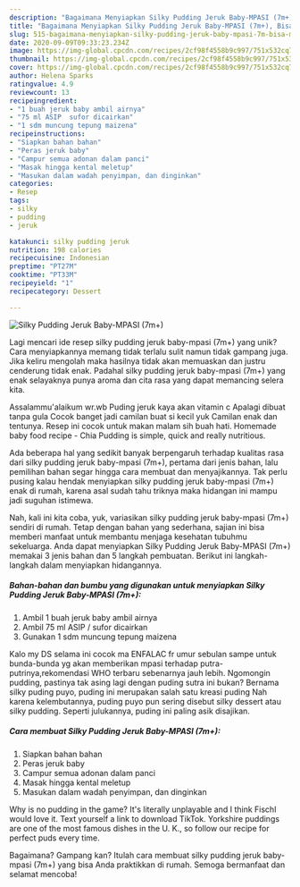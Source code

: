 ```yaml
---
description: "Bagaimana Menyiapkan Silky Pudding Jeruk Baby-MPASI (7m+), Bisa Manjain Lidah"
title: "Bagaimana Menyiapkan Silky Pudding Jeruk Baby-MPASI (7m+), Bisa Manjain Lidah"
slug: 515-bagaimana-menyiapkan-silky-pudding-jeruk-baby-mpasi-7m-bisa-manjain-lidah
date: 2020-09-09T09:33:23.234Z
image: https://img-global.cpcdn.com/recipes/2cf98f4558b9c997/751x532cq70/silky-pudding-jeruk-baby-mpasi-7m-foto-resep-utama.jpg
thumbnail: https://img-global.cpcdn.com/recipes/2cf98f4558b9c997/751x532cq70/silky-pudding-jeruk-baby-mpasi-7m-foto-resep-utama.jpg
cover: https://img-global.cpcdn.com/recipes/2cf98f4558b9c997/751x532cq70/silky-pudding-jeruk-baby-mpasi-7m-foto-resep-utama.jpg
author: Helena Sparks
ratingvalue: 4.9
reviewcount: 13
recipeingredient:
- "1 buah jeruk baby ambil airnya"
- "75 ml ASIP  sufor dicairkan"
- "1 sdm muncung tepung maizena"
recipeinstructions:
- "Siapkan bahan bahan"
- "Peras jeruk baby"
- "Campur semua adonan dalam panci"
- "Masak hingga kental meletup"
- "Masukan dalam wadah penyimpan, dan dinginkan"
categories:
- Resep
tags:
- silky
- pudding
- jeruk

katakunci: silky pudding jeruk 
nutrition: 198 calories
recipecuisine: Indonesian
preptime: "PT27M"
cooktime: "PT33M"
recipeyield: "1"
recipecategory: Dessert

---
```



![Silky Pudding Jeruk Baby-MPASI (7m+)](https://img-global.cpcdn.com/recipes/2cf98f4558b9c997/751x532cq70/silky-pudding-jeruk-baby-mpasi-7m-foto-resep-utama.jpg)

Lagi mencari ide resep silky pudding jeruk baby-mpasi (7m+) yang unik? Cara menyiapkannya memang tidak terlalu sulit namun tidak gampang juga. Jika keliru mengolah maka hasilnya tidak akan memuaskan dan justru cenderung tidak enak. Padahal silky pudding jeruk baby-mpasi (7m+) yang enak selayaknya punya aroma dan cita rasa yang dapat memancing selera kita.

Assalammu&#39;alaikum wr.wb Puding jeruk kaya akan vitamin c Apalagi dibuat tanpa gula Cocok banget jadi camilan buat si kecil yuk Camilan enak dan tentunya. Resep ini cocok untuk makan malam sih buah hati. Homemade baby food recipe - Chia Pudding is simple, quick and really nutritious.

Ada beberapa hal yang sedikit banyak berpengaruh terhadap kualitas rasa dari silky pudding jeruk baby-mpasi (7m+), pertama dari jenis bahan, lalu pemilihan bahan segar hingga cara membuat dan menyajikannya. Tak perlu pusing kalau hendak menyiapkan silky pudding jeruk baby-mpasi (7m+) enak di rumah, karena asal sudah tahu triknya maka hidangan ini mampu jadi suguhan istimewa.


Nah, kali ini kita coba, yuk, variasikan silky pudding jeruk baby-mpasi (7m+) sendiri di rumah. Tetap dengan bahan yang sederhana, sajian ini bisa memberi manfaat untuk membantu menjaga kesehatan tubuhmu sekeluarga. Anda dapat menyiapkan Silky Pudding Jeruk Baby-MPASI (7m+) memakai 3 jenis bahan dan 5 langkah pembuatan. Berikut ini langkah-langkah dalam menyiapkan hidangannya.

<!--inarticleads1-->

##### Bahan-bahan dan bumbu yang digunakan untuk menyiapkan Silky Pudding Jeruk Baby-MPASI (7m+):

1. Ambil 1 buah jeruk baby ambil airnya
1. Ambil 75 ml ASIP / sufor dicairkan
1. Gunakan 1 sdm muncung tepung maizena


Kalo my DS selama ini cocok ma ENFALAC fr umur sebulan sampe untuk bunda-bunda yg akan memberikan mpasi terhadap putra-putrinya,rekomendasi WHO terbaru sebenarnya jauh lebih. Ngomongin pudding, pastinya tak asing lagi dengan puding sutra ini bukan? Bernama silky puding puyo, puding ini merupakan salah satu kreasi puding Nah karena kelembutannya, puding puyo pun sering disebut silky dessert atau silky pudding. Seperti julukannya, puding ini paling asik disajikan. 

<!--inarticleads2-->

##### Cara membuat Silky Pudding Jeruk Baby-MPASI (7m+):

1. Siapkan bahan bahan
1. Peras jeruk baby
1. Campur semua adonan dalam panci
1. Masak hingga kental meletup
1. Masukan dalam wadah penyimpan, dan dinginkan


Why is no pudding in the game? It&#39;s literally unplayable and I think Fischl would love it. Text yourself a link to download TikTok. Yorkshire puddings are one of the most famous dishes in the U. K., so follow our recipe for perfect puds every time. 

Bagaimana? Gampang kan? Itulah cara membuat silky pudding jeruk baby-mpasi (7m+) yang bisa Anda praktikkan di rumah. Semoga bermanfaat dan selamat mencoba!
